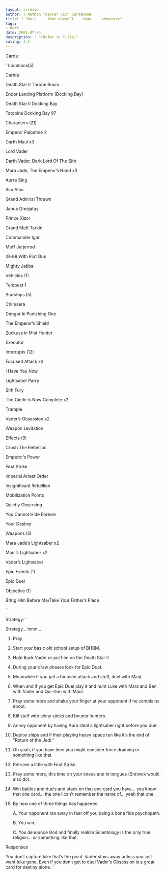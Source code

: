 ```yaml
---
layout: archive
author: ! Nathan "Xavier Six" Cardamone
title: ! "Wait     that doesn’t    okay     whatever"
tags:
- Dark
date: 2001-07-24
description: ! "(Refer to Title)"
rating: 4.5
---
```

Cards: 

' 
Locations(5)


Carida 

Death Star II Throne Room 

Endor Landing Platform (Docking Bay) 

Death Star II Docking Bay 

Tatooine Docking Bay 97


Characters (21)


Emperor Palpatine 2

Darth Maul  x3

Lord Vader  

Darth Vader, Dark Lord Of The Sith  

Mara Jade, The Emperor’s Hand  x3

Aurra Sing 

Sim Aloo 

Grand Admiral Thrawn 

Janus Greejatus 

Prince Xizor 

Grand Moff Tarkin 

Commander Igar 

Moff Jerjerrod 

IG-88 With Riot Gun

Mighty Jabba


Vehicles (1)


Tempest 1 


Starships (5)


Chimaera 

Dengar In Punishing One 

The Emperor’s Shield 

Zuckuss in Mist Hunter 

Executor 


Interrupts (12)


Focused Attack  x3

I Have You Now 

Lightsaber Parry 

Sith Fury 

The Circle Is Now Complete  x2

Trample  

Vader’s Obsession  x2

Weapon Levitation  


Effects (9)


Crush The Rebellion 

Emperor’s Power 

First Strike 

Imperial Arrest Order 

Insignificant Rebellion 

Mobilization Points 

Quietly Observing 

You Cannot Hide Forever 

Your Destiny 


Weapons (5) 

Mara Jade’s Lightsaber x2 

Maul’s Lightsaber x2

Vader’s Lightsaber 


Epic Events (1)

Epic Duel 


Objective (1)

Bring Him Before Me/Take Your Father’s Place 

'

Strategy: '

Strategy... hmm....


1. Pray

2. Start your basic old school setup of BHBM.

3. Hold Back Vader or put him on the Death Star II.

4. During your draw phases look for Epic Duel.

5. Meanwhile if you get a focused attack and stuff, duel with Maul.

6. When and if you get Epic Duel play it and hunt Luke with Mara and Ben with Vader and Qui-Gon with Maul. 

7. Pray some more and shake your finger at your opponent if he complains about. 

8. Kill stuff with shiny sticks and bounty hunters.

9. Annoy opponent by having Aura steal a lightsaber right before you duel.

10. Deploy ships and if their playing heavy space run like it’s the end of ”Return of the Jedi.”

11. Oh yeah, if you have time you might consider force draining or something like that.

12. Retrieve a little with First Strike.

13. Pray some more, this time on your knees and in tongues (Shriwok would also do).

14. Win battles and duels and stack on that one card you have... you know that one card... the one I can’t remember the name of... yeah that one.

15. By now one of three things has happened

     A. Your opponent ran away in fear off you being a bona fide psychopath.

     B. You win.

     C. You denounce God and finally realize Scientology is the only true religion... or something like that. 


Responses


You don’t capture luke that’s the point. Vader stays away unless you just want luke gone. Even if you don’t get to duel Vader’s Obsession is a great card for destiny alone. '